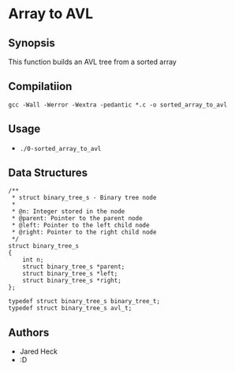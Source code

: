 # Array to AVL

## Synopsis
This function builds an AVL tree from a sorted array

## Compilatiion
`gcc -Wall -Werror -Wextra -pedantic *.c -o sorted_array_to_avl`

## Usage
* `./0-sorted_array_to_avl`

## Data Structures
```
/**
 * struct binary_tree_s - Binary tree node
 *
 * @n: Integer stored in the node
 * @parent: Pointer to the parent node
 * @left: Pointer to the left child node
 * @right: Pointer to the right child node
 */
struct binary_tree_s
{
    int n;
    struct binary_tree_s *parent;
    struct binary_tree_s *left;
    struct binary_tree_s *right;
};

typedef struct binary_tree_s binary_tree_t;
typedef struct binary_tree_s avl_t;
```

## Authors
* Jared Heck
* :D
